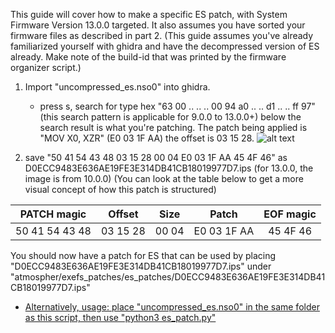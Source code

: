 This guide will cover how to make a specific ES patch, with System Firmware Version 13.0.0 targeted. It also assumes you have sorted your firmware files as described in part 2. (This guide assumes you've already familiarized yourself with ghidra and have the decompressed version of ES already. Make note of the build-id that was printed by the firmware organizer script.)

1. Import "uncompressed_es.nso0" into ghidra.
   - press s, search for type hex "63 00 .. .. .. 00 94 a0 .. .. d1 .. .. ff 97" (this search pattern is applicable for 9.0.0 to 13.0.0+) below the search result is what you're patching. The patch being applied is "MOV X0, XZR" (E0 03 1F AA) the offset is 03 15 28.
![alt text](https://github.com/borntohonk/SigPatches/blob/master/img/ghidra-es-offset-search.png?raw=true)

2. save "50 41 54 43 48 03 15 28 00 04 E0 03 1F AA 45 4F 46" as D0ECC9483E636AE19FE3E314DB41CB18019977D7.ips (for 13.0.0, the image is from 10.0.0) (You can look at the table below to get a more visual concept of how this patch is structured)

| PATCH magic | Offset | Size | Patch | EOF magic |
| :---: | :---: | :---: | :---: | :---: |
| 50 41 54 43 48 | 03 15 28 | 00 04 | E0 03 1F AA | 45 4F 46 |

You should now have a patch for ES that can be used by placing "D0ECC9483E636AE19FE3E314DB41CB18019977D7.ips" under "atmospher/exefs_patches/es_patches/D0ECC9483E636AE19FE3E314DB41CB18019977D7.ips"

* [Alternatively, usage: place "uncompressed_es.nso0" in the same folder as this script, then use "python3 es_patch.py"](../scripts/es_patch.py)
